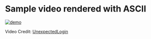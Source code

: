 # Sample video rendered with ASCII
[![demo](https://github.com/theeemanuel/ascii/blob/main/video%20rendering%20in%20ascii/samples/sphereASCII.gif)](https://youtu.be/I6cgca4Mmcc)

Video Credit: [UnexpectedLogin](https://www.youtube.com/watch?v=I6cgca4Mmcc)
